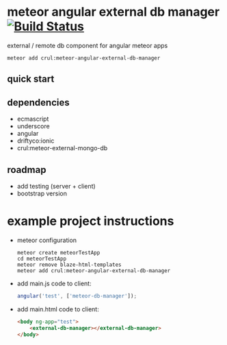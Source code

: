 # meteor angular external db manager [![Build Status](https://travis-ci.org/Crul/meteor-angular-external-db-manager.svg?branch=master)](https://travis-ci.org/Crul/meteor-angular-external-db-manager)

external / remote db component for angular meteor apps

```Batchfile
meteor add crul:meteor-angular-external-db-manager
```

## quick start

## dependencies

- ecmascript
- underscore
- angular
- driftyco:ionic
- crul:meteor-external-mongo-db

## roadmap

- add testing (server + client)
- bootstrap version

# example project instructions 

- meteor configuration

    ```Batchfile
    meteor create meteorTestApp
    cd meteorTestApp
    meteor remove blaze-html-templates
    meteor add crul:meteor-angular-external-db-manager
    ```

- add main.js code to client:

    ```javascript
    angular('test', ['meteor-db-manager']);
    ```

- add main.html code to client:

    ```html
    <body ng-app="test">
        <external-db-manager></external-db-manager>
    </body>
    ```
